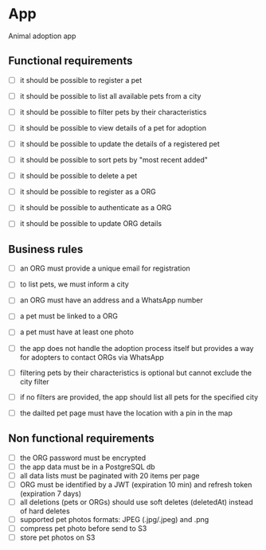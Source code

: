 # App

Animal adoption app


## Functional requirements

- [ ] it should be possible to register a pet
- [ ] it should be possible to list all available pets from a city
- [ ] it should be possible to filter pets by their characteristics
- [ ] it should be possible to view details of a pet for adoption
- [ ] it should be possible to update the details of a registered pet
- [ ] it should be possible to sort pets by "most recent added"
- [ ] it should be possible to delete a pet
- [ ] it should be possible to register as a ORG
- [ ] it should be possible to authenticate as a ORG
- [ ] it should be possible to update ORG details


## Business rules

- [ ] an ORG must provide a unique email for registration
- [ ] to list pets, we must inform a city
- [ ] an ORG must have an address and a WhatsApp number
- [ ] a pet must be linked to a ORG
- [ ] a pet must have at least one photo
- [ ] the app does not handle the adoption process itself but provides a way for adopters to contact ORGs via WhatsApp
- [ ] filtering pets by their characteristics is optional but cannot exclude the city filter
- [ ] if no filters are provided, the app should list all pets for the specified city
- [ ] the dailted pet page must have the location with a pin in the map


## Non functional requirements

- [ ] the ORG password must be encrypted
- [ ] the app data must be in a PostgreSQL db
- [ ] all data lists must be paginated with 20 items per page
- [ ] ORG must be identified by a JWT (expiration 10 min) and refresh token (expiration 7 days)
- [ ] all deletions (pets or ORGs) should use soft deletes (deletedAt) instead of hard deletes
- [ ] supported pet photos formats: JPEG (.jpg/.jpeg) and .png
- [ ] compress pet photo before send to S3
- [ ] store pet photos on S3
